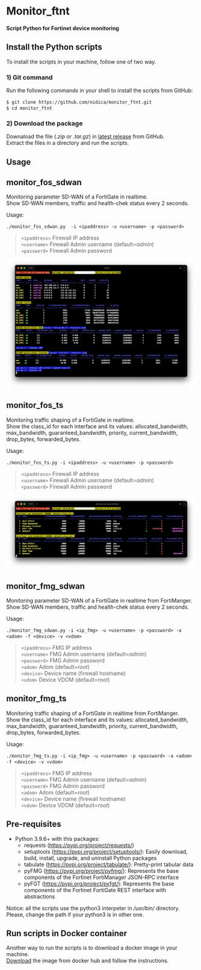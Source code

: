 # Monitor_ftnt 
#### Script Python for Fortinet device monitoring

## **Install the Python scripts**
To install the scripts in your machine, follow one of two way.
### 1) Git command
Run the following commands in your shell to install the scripts from GitHub:
```console
$ git clone https://github.com/nidica/monitor_ftnt.git
$ cd monitor_ftnt
```
### 2) Download the package 
 Downaload the file (*.zip* or *.tar.gz*) in [latest release](https://github.com/nidica/monitor_ftnt/releases) from GitHub.  
 Extract the files in a directory and run the scripts.  

## **Usage**
## monitor_fos_sdwan
Monitoring parameter SD-WAN of a FortiGate in realtime.  
Show SD-WAN members, traffic and health-chek status every 2 seconds.

Usage:

```console
./monitor_fos_sdwan.py  -i <ipaddress> -u <username> -p <password>
```
> `<ipaddress>` Firewall IP address     
> `<username>` Firewall Admin username (default=*admin*)      
> `<password>` Firewall Admin password 

![monitor_fos_sdwan](/image/monitor_fos_sdwan.png "monitor_fos_sdwan")

## monitor_fos_ts  
Monitoring traffic shaping of a FortiGate in realtime.  
Show the class_id for each interface and its values: allocated_bandwidth, max_bandwidth, guaranteed_bandwidth, priority, current_bandwidth, drop_bytes, forwarded_bytes.  

Usage:

```console
./monitor_fos_ts.py -i <ipaddress> -u <username> -p <password>
```  
> `<ipaddress>` Firewall IP address     
> `<username>` Firewall Admin username (default=*admin*)     
> `<password>` Firewall Admin password 

![monitor_fos_ts](/image/monitor_fos_ts.png "monitor_fos_ts")


## monitor_fmg_sdwan  
Monitoring parameter SD-WAN of a FortiGate in realtime from FortiManger.   
Show SD-WAN members, traffic and health-chek status every 2 seconds.  

Usage:

```console
./monitor_fmg_sdwan.py -i <ip_fmg> -u <username> -p <password> -a <adom> -f <device> -v <vdom>  
```
> `<ipaddress>` FMG IP address     
> `<username>` FMG Admin username (default=*admin*)      
> `<password>` FMG Admin password         
> `<adom>` Adom (default=*root*)         
> `<device>` Device name (firewall hostname)  
> `<vdom>` Device VDOM (default=*root*)

## monitor_fmg_ts
Monitoring traffic shaping of a FortiGate in realtime from FortiManger.  
Show the class_id for each interface and its values: allocated_bandwidth, max_bandwidth, guaranteed_bandwidth, priority, current_bandwidth, drop_bytes, forwarded_bytes.  

Usage:

```console
./monitor_fmg_ts.py -i <ip_fmg> -u <username> -p <password> -a <adom> -f <device> -v <vdom>
```
> `<ipaddress>` FMG IP address     
> `<username>` FMG Admin username (default=*admin*)      
> `<password>` FMG Admin password         
> `<adom>` Adom (default=*root*)         
> `<device>` Device name (firewall hostname)  
> `<vdom>` Device VDOM (default=*root*)

## **Pre-requisites**  
- Python 3.9.6+ with this packages:
    - requests (https://pypi.org/project/requests/)
    - setuptools (https://pypi.org/project/setuptools/): Easily download, build, install, upgrade, and uninstall Python packages
    - tabulate (https://pypi.org/project/tabulate/): Pretty-print tabular data
    - pyFMG (https://pypi.org/project/pyfmg/): Represents the base components of the Fortinet FortiManager JSON-RPC interface
    - pyFGT (https://pypi.org/project/pyfgt/): Represents the base components of the Fortinet FortiGate REST interface with abstractions

Notice: all the scripts use the python3 interpeter in */usr/bin/* directory. Please, change the path if your python3 is in other one.

## **Run scripts in Docker container**
Another way to run the scripts is to download a docker image in your machine.  
[Download](https://hub.docker.com/r/ndicaprio/mnt_ftnt) the image from docker hub and follow the instructions.